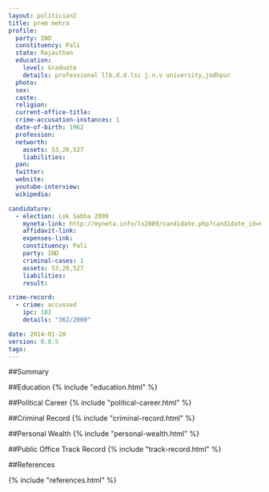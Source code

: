 ```yaml
---
layout: politician2
title: prem mehra
profile: 
  party: IND
  constituency: Pali
  state: Rajasthan
  education: 
    level: Graduate
    details: professional llb,d.d.lsc j.n.v university,jodhpur
  photo: 
  sex: 
  caste: 
  religion: 
  current-office-title: 
  crime-accusation-instances: 1
  date-of-birth: 1962
  profession: 
  networth: 
    assets: 53,20,527
    liabilities: 
  pan: 
  twitter: 
  website: 
  youtube-interview: 
  wikipedia: 

candidature: 
  - election: Lok Sabha 2009
    myneta-link: http://myneta.info/ls2009/candidate.php?candidate_id=6317
    affidavit-link: 
    expenses-link: 
    constituency: Pali 
    party: IND
    criminal-cases: 1
    assets: 53,20,527
    liabilities: 
    result:  

crime-record: 
  - crime: accussed
    ipc: 182
    details: "362/2000" 

date: 2014-01-28
version: 0.0.5
tags: 
---
```

##Summary


##Education
{% include "education.html" %}


##Political Career
{% include "political-career.html" %}


##Criminal Record
{% include "criminal-record.html" %}


##Personal Wealth
{% include "personal-wealth.html" %}


##Public Office Track Record
{% include "track-record.html" %}


##References


{% include "references.html" %}